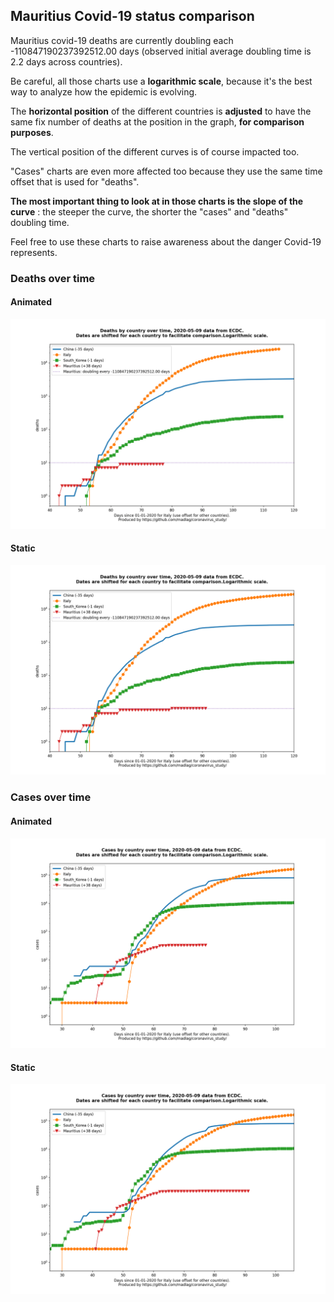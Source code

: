 ## Mauritius Covid-19 status comparison 

Mauritius covid-19 deaths are currently doubling each -110847190237392512.00 days (observed initial average doubling time is 2.2 days across countries).



Be careful, all those charts use a **logarithmic scale**, because it's the best way to analyze how the epidemic is evolving.
 
The **horizontal position** of the different countries is **adjusted** to have the same fix number of deaths at the position in the graph, **for comparison purposes**.

The vertical position of the different curves is of course impacted too.

"Cases" charts are even more affected too because they use the same time offset that is used for "deaths".

**The most important thing to look at in those charts is the slope of the curve** : the steeper the curve, the shorter the "cases" and "deaths" doubling time.

Feel free to use these charts to raise awareness about the danger Covid-19 represents. 


 
### Deaths over time
 
#### Animated
![Mauritius covid-19 deaths animated chart](https://raw.githubusercontent.com/madlag/coronavirus_study/master/notebooks/graphs/2020-05-09/countries/Mauritius/2020-05-09_Mauritius_deaths.gif "Mauritius covid-19 deaths animated chart")   
 
#### Static
![Mauritius covid-19 deaths static chart](https://raw.githubusercontent.com/madlag/coronavirus_study/master/notebooks/graphs/2020-05-09/countries/Mauritius/2020-05-09_Mauritius_deaths.png "Mauritius covid-19 deaths static chart")   

 
### Cases over time
 
#### Animated
![Mauritius covid-19 cases animated chart](https://raw.githubusercontent.com/madlag/coronavirus_study/master/notebooks/graphs/2020-05-09/countries/Mauritius/2020-05-09_Mauritius_cases.gif "Mauritius covid-19 cases animated chart")   
 
#### Static
![Mauritius covid-19 cases static chart](https://raw.githubusercontent.com/madlag/coronavirus_study/master/notebooks/graphs/2020-05-09/countries/Mauritius/2020-05-09_Mauritius_cases.png "Mauritius covid-19 cases static chart")   

